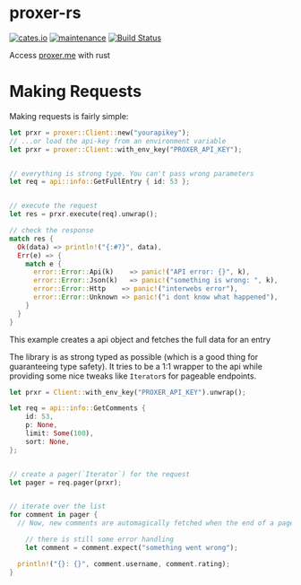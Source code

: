 # proxer-rs
[![cates.io](https://img.shields.io/crates/v/proxer.svg)](https://crates.io/crates/proxer)
[![maintenance](https://img.shields.io/badge/maintenance-actively--developed-brightgreen.svg)](https://crates.io/crates/proxer)
[![Build Status](https://travis-ci.org/cuechan/proxer-rs.svg?branch=master)](https://travis-ci.org/cuechan/proxer-rs)

Access [proxer.me](https://proxer.me) with rust


# Making Requests

Making requests is fairly simple:


```rust
let prxr = proxer::Client::new("yourapikey");
// ...or load the api-key from an environment variable
let prxr = proxer::Client::with_env_key("PROXER_API_KEY");


// everything is strong type. You can't pass wrong parameters
let req = api::info::GetFullEntry { id: 53 };


// execute the request
let res = prxr.execute(req).unwrap();

// check the response
match res {
  Ok(data) => println!("{:#?}", data),
  Err(e) => {
    match e {
      error::Error::Api(k)    => panic!("API error: {}", k),
      error::Error::Json(k)   => panic!("something is wrong: ", k),
      error::Error::Http    => panic!("interwebs error"),
      error::Error::Unknown => panic!("i dont know what happened"),
    }
  }
}

```

This example creates a api object and fetches the full data for an entry

The library is as strong typed as possible (which is a good thing for guaranteeing type safety).
It tries to be a 1:1 wrapper to the api while providing some nice tweaks like `Iterator`s for pageable endpoints.


```rust
let prxr = Client::with_env_key("PROXER_API_KEY").unwrap();

let req = api::info::GetComments {
	id: 53,
	p: None,
	limit: Some(100),
	sort: None,
};


// create a pager(`Iterator`) for the request
let pager = req.pager(prxr);


// iterate over the list
for comment in pager {
  // Now, new comments are automagically fetched when the end of a page is reached

	// there is still some error handling
	let comment = comment.expect("something went wrong");

  println!("{}: {}", comment.username, comment.rating);
}
```
